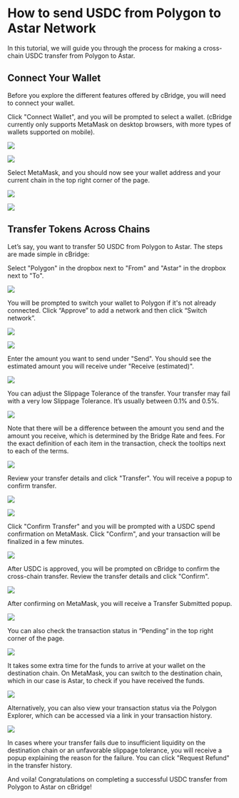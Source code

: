 # How to send USDC from Polygon to Astar Network

In this tutorial, we will guide you through the process for making a cross-chain USDC transfer from Polygon to Astar.

## **Connect Your Wallet**

Before you explore the different features offered by cBridge, you will need to connect your wallet.

Click "Connect Wallet", and you will be prompted to select a wallet. (cBridge currently only supports MetaMask on desktop browsers, with more types of wallets supported on mobile).

![](<../../.gitbook/assets/image (125).png>)

![](<../../.gitbook/assets/image (124).png>)

Select MetaMask, and you should now see your wallet address and your current chain in the top right corner of the page.

![](<../../.gitbook/assets/image (110).png>)

![](<../../.gitbook/assets/image (120).png>)

## **Transfer Tokens Across Chains**

Let’s say, you want to transfer 50 USDC from Polygon to Astar. The steps are made simple in cBridge:

Select "Polygon" in the dropbox next to "From" and "Astar" in the dropbox next to "To".

![](<../../.gitbook/assets/image (129).png>)

You will be prompted to switch your wallet to Polygon if it's not already connected. Click “Approve” to add a network and then click “Switch network”.

![](<../../.gitbook/assets/image (115).png>)

![](<../../.gitbook/assets/image (119) (1).png>)

Enter the amount you want to send under "Send". You should see the estimated amount you will receive under "Receive (estimated)".

![](<../../.gitbook/assets/image (118).png>)

You can adjust the Slippage Tolerance of the transfer. Your transfer may fail with a very low Slippage Tolerance. It’s usually between 0.1% and 0.5%.

![](<../../.gitbook/assets/image (112) (1).png>)

Note that there will be a difference between the amount you send and the amount you receive, which is determined by the Bridge Rate and fees. For the exact definition of each item in the transaction, check the tooltips next to each of the terms.

![](<../../.gitbook/assets/image (123).png>)

Review your transfer details and click "Transfer". You will receive a popup to confirm transfer.

![](<../../.gitbook/assets/image (121).png>)

![](<../../.gitbook/assets/image (127).png>)

Click "Confirm Transfer" and you will be prompted with a USDC spend confirmation on MetaMask. Click "Confirm", and your transaction will be finalized in a few minutes.

![](<../../.gitbook/assets/image (114).png>)

After USDC is approved, you will be prompted on cBridge to confirm the cross-chain transfer. Review the transfer details and click "Confirm".

![](<../../.gitbook/assets/image (126).png>)

After confirming on MetaMask, you will receive a Transfer Submitted popup.

![](<../../.gitbook/assets/image (113).png>)

You can also check the transaction status in “Pending” in the top right corner of the page.

![](<../../.gitbook/assets/image (117).png>)

It takes some extra time for the funds to arrive at your wallet on the destination chain. On MetaMask, you can switch to the destination chain, which in our case is Astar, to check if you have received the funds.

![](<../../.gitbook/assets/image (122).png>)

Alternatively, you can also view your transaction status via the Polygon Explorer, which can be accessed via a link in your transaction history.

![](<../../.gitbook/assets/image (128).png>)

In cases where your transfer fails due to insufficient liquidity on the destination chain or an unfavorable slippage tolerance, you will receive a popup explaining the reason for the failure. You can click "Request Refund" in the transfer history.

And voila! Congratulations on completing a successful USDC transfer from Polygon to Astar on cBridge!
